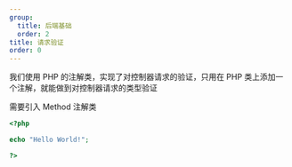 ```yaml
---
group:
  title: 后端基础
  order: 2
title: 请求验证
order: 0
---
```


我们使用 PHP 的注解类，实现了对控制器请求的验证，只用在 PHP 类上添加一个注解，就能做到对控制器请求的类型验证

需要引入 Method 注解类

```php
<?php

echo "Hello World!";

?>
```
